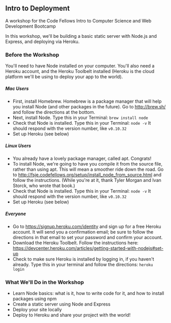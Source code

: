 ## Intro to Deployment
A workshop for the Code Fellows Intro to Computer Science and Web Development Bootcamp

In this workshop, we'll be building a basic static server with Node.js and Express, and deploying via Heroku.


### Before the Workshop
You'll need to have Node installed on your computer. You'll also need a Heroku account, and the Heroku Toolbelt installed (Heroku is the cloud platform we'll be using to deploy your app to the world).

##### Mac Users
- First, install Homebrew. Homebrew is a package manager that will help you install Node (and other packages in the future). Go to <a href="http://brew.sh/" target="_blank">http://brew.sh/</a> and follow the directions at the bottom.
- Next, install Node. Type this in your Terminal: `brew install node`
- Check that Node is installed. Type this in your Terminal: `node -v` It should respond with the version number, like `v0.10.32`
- Set up Heroku (see below)

##### Linux Users
- You already have a lovely package manager, called apt. Congrats! 
- To install Node, we're going to have you compile it from the source file, rather than using apt. This will mean a smoother ride down the road. Go to <a href="http://fsje.codefellows.org/setup/install_node_from_source.html" target="_blank">http://fsje.codefellows.org/setup/install_node_from_source.html</a> and follow the instructions. (While you're at it, thank Tyler Morgan and Ivan Storck, who wrote that book.)
- Check that Node is installed. Type this in your Terminal: `node -v` It should respond with the version number, like `v0.10.32`
- Set up Heroku (see below)

##### Everyone
- Go to <a href="https://signup.heroku.com/identity" target="_blank">https://signup.heroku.com/identity</a> and sign up for a free Heroku account. It will send you a confirmation email; be sure to follow the directions in that email to set your password and confirm your account.
- Download the Heroku Toolbelt. Follow the instructions here: <a href="https://devcenter.heroku.com/articles/getting-started-with-nodejs#set-up" target="_blank">https://devcenter.heroku.com/articles/getting-started-with-nodejs#set-up</a>
- Check to make sure Heroku is installed by logging in, if you haven't already. Type this in your terminal and follow the directions: `heroku login`


### What We'll Do in the Workshop 
- Learn Node basics: what is it, how to write code for it, and how to install packages using npm
- Create a static server using Node and Express
- Deploy your site locally
- Deploy to Heroku and share your project with the world!

